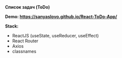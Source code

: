 **Список задач (ToDo)**

**Demo: https://sanyaslovo.github.io/React-ToDo-App/**

**Stack:**

- ReactJS (useState, useReducer, useEffect)
- React Router
- Axios
- classnames
